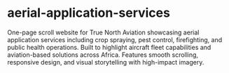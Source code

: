 # aerial-application-services
One-page scroll website for True North Aviation showcasing aerial application services including crop spraying, pest control, firefighting, and public health operations. Built to highlight aircraft fleet capabilities and aviation-based solutions across Africa. Features smooth scrolling, responsive design, and visual storytelling with high-impact imagery.

